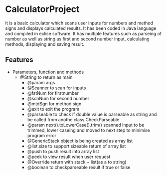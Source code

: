 # CalculatorProject
It is a basic calculator which scans user inputs for numbers and method signs and displays calculated results. It has been coded in Java language and compiled in eclise software. It has multiple features such as parseing of number as well as string as first and second number input, calculating methods, displaying and saving result.


## Features
* Parameters, function and methods
  * @String to return as main 
	* @param args
	* @Scanner to scan for inputs
	* @fstNum for firstnumber
	* @scnNum for second number
	* @mtdSgn for method sign
	* @exit to exit the program
	* @parseable to check if double value is parseable as string and be called from anothe class CheckParseable 
	* @param next().toLowerCase().trim() scanned input to be trimmed, lower caseing and moved to next step to minimise program error
	* @GenericStack<E> object is being created as array list
	* @list.size to support sizeable return of array list
	* @push to push result into array list
	* @peek to view result when user request
	* @Override return with stack + list(as a to string)
	* @boolean to checkparseable result if true or false 
